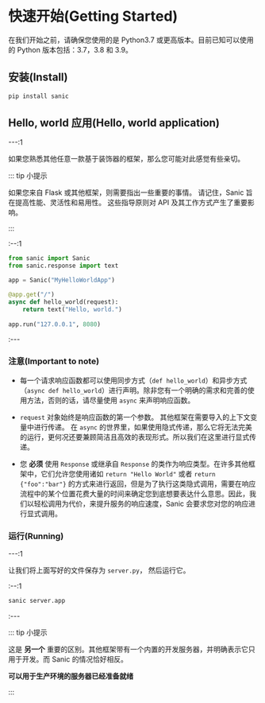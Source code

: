 #  快速开始(Getting Started)

在我们开始之前，请确保您使用的是 Python3.7 或更高版本。目前已知可以使用的 Python 版本包括：3.7，3.8 和 3.9。

## 安装(Install)

```bash
pip install sanic
```

## Hello, world 应用(Hello, world application)

---:1

如果您熟悉其他任意一款基于装饰器的框架，那么您可能对此感觉有些亲切。

::: tip 小提示

如果您来自 Flask 或其他框架，则需要指出一些重要的事情。 请记住，Sanic 旨在提高性能、灵活性和易用性。 这些指导原则对 API 及其工作方式产生了重要影响。

:::

:--:1

```python
from sanic import Sanic
from sanic.response import text

app = Sanic("MyHelloWorldApp")

@app.get("/")
async def hello_world(request):
    return text("Hello, world.")
    
app.run("127.0.0.1", 8080)
```

:---

### 注意(Important to note)

- 每一个请求响应函数都可以使用同步方式（` def hello_world `）和异步方式（` async def hello_world `）进行声明。除非您有一个明确的需求和完善的使用方法，否则的话，请尽量使用 `async` 来声明响应函数。

- `request` 对象始终是响应函数的第一个参数。 其他框架在需要导入的上下文变量中进行传递。 在 `async` 的世界里，如果使用隐式传递，那么它将无法完美的运行，更何况还要兼顾简洁且高效的表现形式。所以我们在这里进行显式传递。

- 您 **必须** 使用 `Response` 或继承自 `Response` 的类作为响应类型。在许多其他框架中，它们允许您使用诸如 `return "Hello World"` 或者 `return {"foo":"bar"}` 的方式来进行返回，但是为了执行这类隐式调用，需要在响应流程中的某个位置花费大量的时间来确定您到底想要表达什么意思。因此，我们以轻松调用为代价，来提升服务的响应速度，Sanic 会要求您对您的响应进行显式调用。

### 运行(Running)

---:1

让我们将上面写好的文件保存为 `server.py`， 然后运行它。

:--:1

```bash
sanic server.app
```

:---

::: tip 小提示

这是 **另一个** 重要的区别。其他框架带有一个内置的开发服务器，并明确表示它只用于开发。而 Sanic 的情况恰好相反。

**可以用于生产环境的服务器已经准备就绪**

:::
